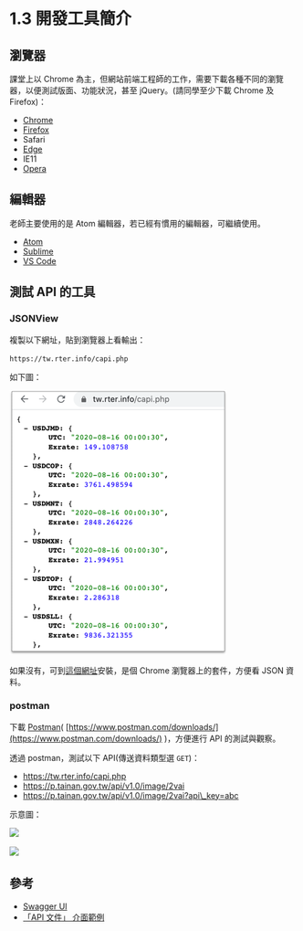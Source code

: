# 1.3 開發工具簡介

## 瀏覽器

課堂上以 Chrome 為主，但網站前端工程師的工作，需要下載各種不同的瀏覽器，以便測試版面、功能狀況，甚至 jQuery。(請同學至少下載 Chrome 及 Firefox)：

* [Chrome](https://www.google.com/intl/zh-TW/chrome/)
* [Firefox](https://www.mozilla.org/zh-TW/firefox/new/)
* Safari
* [Edge](https://www.microsoft.com/en-us/edge)
* IE11
* [Opera](https://www.opera.com/zh-tw)

## 編輯器

老師主要使用的是 Atom 編輯器，若已經有慣用的編輯器，可繼續使用。

* [Atom](https://atom.io)
* [Sublime](https://www.sublimetext.com)
* [VS Code](https://code.visualstudio.com)



## 測試 API 的工具

### JSONView

複製以下網址，貼到瀏覽器上看輸出：

`https://tw.rter.info/capi.php`

如下圖：

![](../.gitbook/assets/jsonview.png)

如果沒有，可到[這個網址](https://chrome.google.com/webstore/detail/jsonview/chklaanhfefbnpoihckbnefhakgolnmc)安裝，是個 Chrome 瀏覽器上的套件，方便看 JSON 資料。



### postman

下載 [Postman](https://www.postman.com/downloads/)( [https://www.postman.com/downloads/](https://www.postman.com/downloads/) )，方便進行 API 的測試與觀察。



透過 postman，測試以下 API(傳送資料類型選 `GET`)：

* https://tw.rter.info/capi.php
* https://p.tainan.gov.tw/api/v1.0/image/2vai
* https://p.tainan.gov.tw/api/v1.0/image/2vai?api\_key=abc

示意圖：

![](../.gitbook/assets/get\_api\_test.png)

![](../.gitbook/assets/api\_validate\_test.png)



## 參考

* [Swagger UI](https://swagger.io/tools/swagger-ui/)
* [「API 文件」 介面範例](https://p.tainan.gov.tw/api-docs/)
